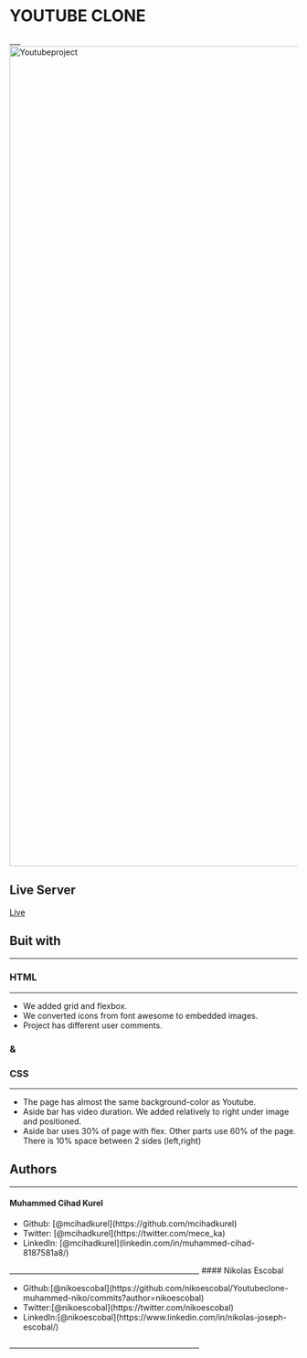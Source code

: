 # YOUTUBE CLONE
___<img width="1436" alt="Youtubeproject" src="https://user-images.githubusercontent.com/62937819/84387437-91511900-ac25-11ea-956e-83f3a838f586.png">

## Live Server
[Live](https://rawcdn.githack.com/nikoescobal/Youtubeclone-muhammed-niko/1ec1d4a82ec7dba819f83c87510ed9cff0865eba/index.html)
## Buit with
____________________________________________________
### HTML
____________________________________________________

<ul>
<li>We added grid and flexbox.</li>
<li>We converted icons from font awesome to embedded images.</li>
<li>Project has different user comments.</li>
</ul>

### &
### CSS
____________________________________________________
 <ul>
 <li>The page has almost the same background-color as Youtube.</li>
 <li>Aside bar has video duration. We added relatively to right under image and positioned.</li>
 <li>Aside bar uses 30% of page with flex. Other parts use 60% of the page. There is 10% space between 2 sides (left,right)</li>
 </ul>
 
 

## Authors 
____________________________________________________
#### Muhammed Cihad Kurel
<ul>
<li>Github: [@mcihadkurel](https://github.com/mcihadkurel)</li>
<li>Twitter: [@mcihadkurel](https://twitter.com/mece_ka)</li>
<li>LinkedIn: [@mcihadkurel](linkedin.com/in/muhammed-cihad-8187581a8/)</li>
</ul>
____________________________________________________
#### Nikolas Escobal
<ul>
<li>Github:[@nikoescobal](https://github.com/nikoescobal/Youtubeclone-muhammed-niko/commits?author=nikoescobal)</li>
<li>Twitter:[@nikoescobal](https://twitter.com/nikoescobal)</li>
<li>LinkedIn:[@nikoescobal](https://www.linkedin.com/in/nikolas-joseph-escobal/)</li>
</ul>
____________________________________________________

